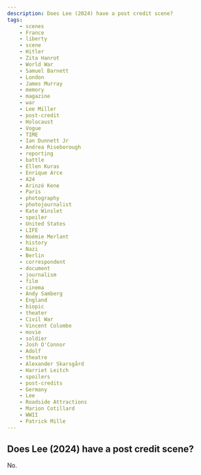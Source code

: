 ```yaml
---
description: Does Lee (2024) have a post credit scene?
tags: 
    - scenes
    - France
    - liberty
    - scene
    - Hitler
    - Zita Hanrot
    - World War
    - Samuel Barnett
    - London
    - James Murray
    - memory
    - magazine
    - war
    - Lee Miller
    - post-credit
    - Holocaust
    - Vogue
    - TIME
    - Ian Dunnett Jr
    - Andrea Riseborough
    - reporting
    - battle
    - Ellen Kuras
    - Enrique Arce
    - A24
    - Arinzé Kene
    - Paris
    - photography
    - photojournalist
    - Kate Winslet
    - spoiler
    - United States
    - LIFE
    - Noémie Merlant
    - history
    - Nazi
    - Berlin
    - correspondent
    - document
    - journalism
    - film
    - cinema
    - Andy Samberg
    - England
    - biopic
    - theater
    - Civil War
    - Vincent Colombe
    - movie
    - soldier
    - Josh O'Connor
    - Adolf
    - theatre
    - Alexander Skarsgård
    - Harriet Leitch
    - spoilers
    - post-credits
    - Germany
    - Lee
    - Roadside Attractions
    - Marion Cotillard
    - WWII
    - Patrick Mille
---
```


## Does Lee (2024) have a post credit scene?

No.
